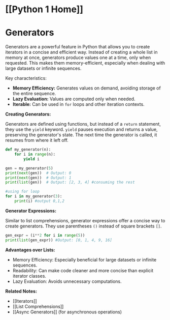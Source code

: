 # [[Python 1 Home]]
# Generators

Generators are a powerful feature in Python that allows you to create iterators in a concise and efficient way.  Instead of creating a whole list in memory at once, generators produce values one at a time, only when requested. This makes them memory-efficient, especially when dealing with large datasets or infinite sequences.

Key characteristics:

*   **Memory Efficiency:** Generates values on demand, avoiding storage of the entire sequence.
*   **Lazy Evaluation:**  Values are computed only when needed.
*   **Iterable:** Can be used in `for` loops and other iteration contexts.


**Creating Generators:**

Generators are defined using functions, but instead of a `return` statement, they use the `yield` keyword.  `yield` pauses execution and returns a value, preserving the generator's state.  The next time the generator is called, it resumes from where it left off.

```python
def my_generator(n):
    for i in range(n):
        yield i

gen = my_generator(5)
print(next(gen))  # Output: 0
print(next(gen))  # Output: 1
print(list(gen))  # Output: [2, 3, 4] #consuming the rest

#using for loop
for i in my_generator(3):
    print(i) #output 0,1,2

```

**Generator Expressions:**

Similar to list comprehensions, generator expressions offer a concise way to create generators. They use parentheses `()` instead of square brackets `[]`.

```python
gen_expr = (i**2 for i in range(5))
print(list(gen_expr)) #Output: [0, 1, 4, 9, 16]
```

**Advantages over Lists:**

*   Memory Efficiency:  Especially beneficial for large datasets or infinite sequences.
*   Readability:  Can make code cleaner and more concise than explicit iterator classes.
*   Lazy Evaluation: Avoids unnecessary computations.


**Related Notes:**

* [[Iterators]]
* [[List Comprehensions]]
* [[Async Generators]] (for asynchronous operations)

